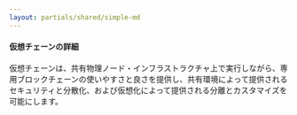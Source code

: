 ```yaml
---
layout: partials/shared/simple-md
---
```


#### 仮想チェーンの詳細

仮想チェーンは、共有物理ノード・インフラストラクチャ上で実行しながら、専用ブロックチェーンの使いやすさと良さを提供し、共有環境によって提供されるセキュリティと分散化、および仮想化によって提供される分離とカスタマイズを可能にします。
